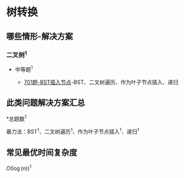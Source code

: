 # 树转换

## 哪些情形-解决方案

### 二叉树$^1$

+ 中等题$^1$

  + [701题-BST插入节点]-BST、二叉树遍历、作为叶子节点插入、递归

## 此类问题解决方案汇总

\*总题数$^1$

暴力法：BST$^1$、二叉树遍历$^1$、作为叶子节点插入$^1$、递归$^1$

## 常见最优时间复杂度

$O(\log(n))^1$

<!-- 题目链接 -->
[701题-BST插入节点]:701-InsertintoaBinarySearchTree.md
